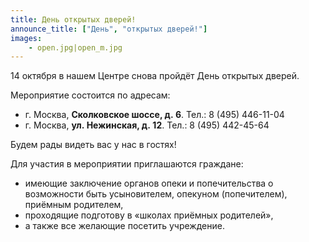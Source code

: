 ```yaml
---
title: День открытых дверей!
announce_title: ["День", "открытых дверей!"]
images:
    - open.jpg|open_m.jpg
---
```


14 октября в нашем Центре снова пройдёт День открытых дверей.

Мероприятие состоится по&nbsp;адресам:
* г. Москва, **Сколковское шоссе, д.&nbsp;6**. Тел.: 8 (495) 446-11-04
* г. Москва, **ул.&nbsp;Нежинская, д.&nbsp;12**. Тел.: 8 (495) 442-45-64

Будем рады видеть вас у нас в гостях!

<!--more-->
Для участия в мероприятии приглашаются граждане:
* имеющие заключение органов опеки и попечительства о возможности быть усыновителем, опекуном (попечителем), приёмным родителем,
* проходящие подготову в «школах приёмных родителей»,
* а также все желающие посетить учреждение.
